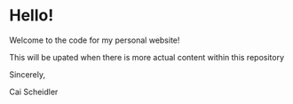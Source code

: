 # Hello!

Welcome to the code for my personal website!

This will be upated when there is more actual content within this repository 


Sincerely,

Cai Scheidler 
